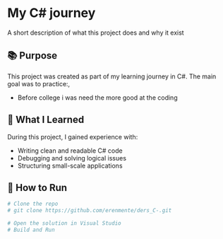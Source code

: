# My C# journey

A short description of what this project does and why it exist

## 📚 Purpose

This project was created as part of my learning journey in C#. The main goal was to practice:,

- Before college i was need the more good at the coding

## 🧩 What I Learned

During this project, I gained experience with:

- Writing clean and readable C# code
- Debugging and solving logical issues
- Structuring small-scale applications

## 💬 How to Run

```bash
# Clone the repo
# git clone https://github.com/erenmente/ders_C-.git

# Open the solution in Visual Studio
# Build and Run

